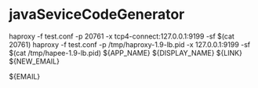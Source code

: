 # javaSeviceCodeGenerator

haproxy -f test.conf -p 20761 -x tcp4-connect:127.0.0.1:9199 -sf $(cat 20761)
haproxy -f test.conf -p /tmp/haproxy-1.9-lb.pid -x 127.0.0.1:9199 -sf $(cat /tmp/hapee-1.9-lb.pid)
${APP_NAME}
${DISPLAY_NAME}
${LINK}
${NEW_EMAIL}

${EMAIL}
